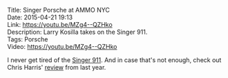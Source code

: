 Title: Singer Porsche at AMMO NYC  
Date: 2015-04-21 19:13  
Link: https://youtu.be/MZg4--QZHko  
Description: Larry Kosilla takes on the Singer 911.  
Tags: Porsche   
Video: https://youtu.be/MZg4--QZHko  

I never get tired of the [Singer 911][singervehicledesign]. And in case that's not enough, check out Chris Harris' [review][youtube] from last year.

[singervehicledesign]: http://singervehicledesign.com/ "Singer Vehicle Design"
[youtube]: http://www.youtube.com/watch?v=fJQ4hQSusjE "Chris Harris - The Singer 911: All You Ever Wanted to Know"